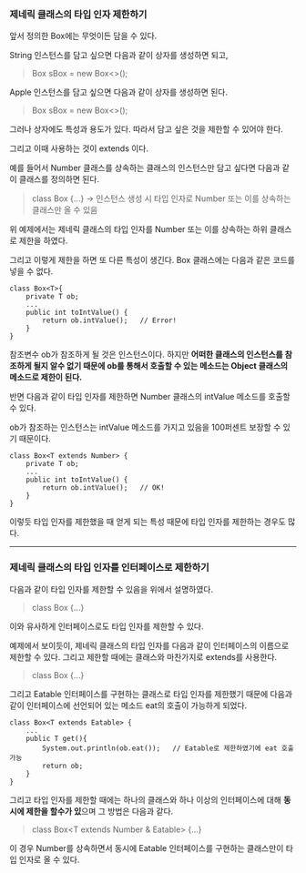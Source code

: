 ### 제네릭 클래스의 타입 인자 제한하기

앞서 정의한 Box<T>에는 무엇이든 담을 수 있다. 

String 인스턴스를 담고 싶으면 다음과 같이 상자를 생성하면 되고,

> Box<String> sBox = new Box<>();


Apple 인스턴스를 담고 싶으면 다음과 같이 상자를 생성하면 된다.

> Box<Apple> sBox = new Box<>();


그러나 상자에도 특성과 용도가 있다. 따라서 담고 싶은 것을 제한할 수 있어야 한다. 

그리고 이때 사용하는 것이 extends 이다. 

예를 들어서 Number 클래스를 상속하는 클래스의 인스턴스만 담고 싶다면 다음과 같이 클래스를 정의하면 된다.

>  class Box<T extends Number> {...}
	-> 인스턴스 생성 시 타입 인자로 Number 또는 이를 상속하는 클래스만 올 수 있음

위 예제에서는 제네릭 클래스의 타입 인자를 Number 또는 이를 상속하는 하위 클래스로 제한을 하였다. 

그리고 이렇게 제한을 하면 또 다른 특성이 생긴다. Box<T> 클래스에는 다음과 같은 코드를 넣을 수 없다.

```
class Box<T>{
	private T ob;
	...
	public int toIntValue() {
		return ob.intValue();	// Error!
	}
}
```

참조변수 ob가 참조하게 될 것은 인스턴스이다. 하지만 **어떠한 클래스의 인스턴스를 참조하게 될지 알수 없기 때문에 ob를 통해서 호출할 수 있는 메소드는 Object 클래스의 메소드로 제한이 된다.**

반면 다음과 같이 타입 인자를 제한하면 Number 클래스의 intValue 메소드를 호출할 수 있다. 

ob가 참조하는 인스턴스는 intValue 메소드를 가지고 있음을 100퍼센트 보장할 수 있기 때문이다.

```
class Box<T extends Number> {
	private T ob;
	...
	public int toIntValue() {
		return ob.intValue();	// OK!
	}
}
```

이렇듯 타입 인자를 제한했을 때 얻게 되는 특성 때문에 타입 인자를 제한하는 경우도 많다.

---

### 제네릭 클래스의 타입 인자를 인터페이스로 제한하기

다음과 같이 타입 인자를 제한할 수 있음을 위에서 설명하였다.

> class Box<T extends Number> {...}

이와 유사하게 인터페이스로도 타입 인자를 제한할 수 있다.

예제에서 보이듯이, 제네릭 클래스의 타입 인자를 다음과 같이 인터페이스의 이름으로 제한할 수 있다. 그리고 제한할 때에는 클래스와 마찬가지로 extends를 사용한다.

> class Box<T extends Eatable> {...}

그리고 Eatable 인터페이스를 구현하는 클래스로 타입 인자를 제한했기 때문에 다음과 같이 인터페이스에 선언되어 있는 메소드 eat의 호출이 가능하게 되었다.

```
class Box<T extends Eatable> {
	...
	public T get(){
		System.out.println(ob.eat());	// Eatable로 제한하였기에 eat 호출 가능
		return ob;
	}
}
```

그리고 타입 인자를 제한할 때에는 하나의 클래스와 하나 이상의 인터페이스에 대해 **동시에 제한을 할수가 있**으며 그 방법은 다음과 같다.

> class Box<T extends Number & Eatable> {...}

이 경우 Number를 상속하면서 동시에 Eatable 인터페이스를 구현하는 클래스만이 타입 인자로 올 수 있다.